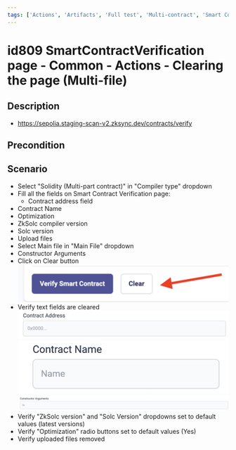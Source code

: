 ```yaml
---
tags: ['Actions', 'Artifacts', 'Full test', 'Multi-contract', 'Smart Contract Verification page', 'Smoke test', 'Active']
---
```


# id809 SmartContractVerification page - Common - Actions - Clearing the page (Multi-file)

## Description
  - https://sepolia.staging-scan-v2.zksync.dev/contracts/verify

## Precondition


## Scenario
- Select "Solidity (Multi-part contract)" in "Compiler type" dropdown
- Fill all the fields on Smart Contract Verification page:
    - Contract address field
- Contract Name
- Optimization
- ZkSolc compiler version
- Solc version
- Upload files
- Select Main file in "Main File" dropdown
- Constructor Arguments
- Click on Clear button
  ![Screenshot](../../../../static/img/Common/SmartContractVerification/id809_1.png)
- Verify text fields are cleared
  ![Screenshot](../../../../static/img/Common/SmartContractVerification/id809_2.png)
  ![Screenshot](../../../../static/img/Common/SmartContractVerification/id809_3.png)
  ![Screenshot](../../../../static/img/Common/SmartContractVerification/id809_4.png)
- Verify "ZkSolc version" and "Solc Version" dropdowns  set to default values (latest versions)
- Verify "Optimization" radio buttons set to default values (Yes)
- Verify uploaded files removed
